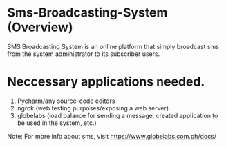 # Sms-Broadcasting-System (Overview)
SMS Broadcasting System is an online platform that simply broadcast sms from the system administrator to its subscriber users.

# Neccessary applications needed.
1. Pycharm/any source-code editors 
2. ngrok (web testing purposes/exposing a web server)
3. globelabs (load balance for sending a message, created application to be used in the system, etc.)

Note: For more info about sms, visit https://www.globelabs.com.ph/docs/
